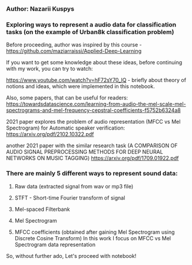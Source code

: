 ### Author: Nazarii Kuspys

### Exploring ways to represent a audio data for classification tasks (on the example of Urban8k classification problem)

Before proceeding, author was inspired by this course - https://github.com/maziarraissi/Applied-Deep-Learning

If you want to get some knowledge about these ideas, before continuing with my work, you can try to watch:

https://www.youtube.com/watch?v=hF72sY70_IQ - briefly about theory of notions and ideas, which were implemented in this notebook.

Also, some papers, that can be useful for readers: https://towardsdatascience.com/learning-from-audio-the-mel-scale-mel-spectrograms-and-mel-frequency-cepstral-coefficients-f5752b6324a8

2021 paper explores the problem of audio representation (MFCC vs Mel Spectrogram) for Automatic speaker verification: https://arxiv.org/pdf/2102.10322.pdf

another 2021 paper with the similar research task (A COMPARISON OF AUDIO SIGNAL PREPROCESSING METHODS FOR DEEP NEURAL NETWORKS ON MUSIC TAGGING) https://arxiv.org/pdf/1709.01922.pdf

### There are mainly 5 different ways to represent sound data:

1. Raw data (extracted signal from wav or mp3 file)

2. STFT - Short-time Fourier transform of signal

3. Mel-spaced Filterbank

4. Mel Spectrogram

5. MFCC coefficients (obtained after gaining Mel Spectrogram using Discrete Cosine Transform)
In this work I focus on MFCC vs Mel Spectrogram data representation

So, without further ado, Let's proceed with notebook!
